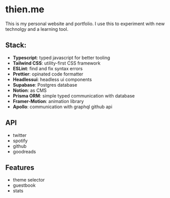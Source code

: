 # thien.me

This is my personal website and portfolio. I use this to experiment with new technolgy and a learning tool.

## Stack:

- **Typescript**: typed javascript for better tooling
- **Tailwind CSS**: utility-first CSS framework
- **ESLint**: find and fix syntax errors
- **Prettier**: opinated code formatter
- **Headlessui**: headless ui components
- **Supabase**: Postgres database
- **Notion**: as CMS
- **Prisma ORM**: simple typed communication with database
- **Framer-Motion**: animation library
- **Apollo**: communication with graphql github api

## API

- twitter
- spotify
- github
- goodreads

## Features

- theme selector
- guestbook
- stats
